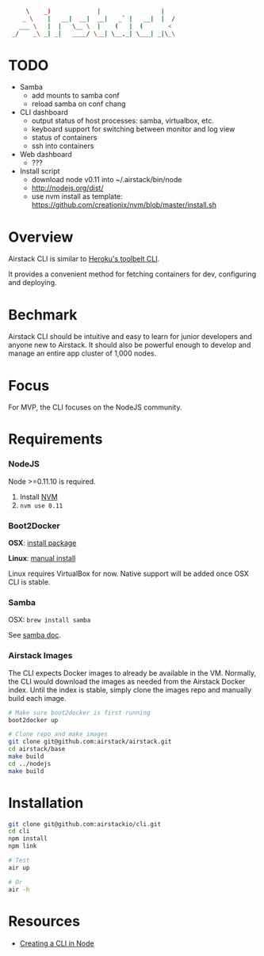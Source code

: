 ```bash
     \    _)             |                 |
    _ \    |   __|  __|  __|   _` |   __|  |  /
   ___ \   |  |   \__ \  |    (   |  (       <
 _/    _\ _| _|   ____/ \__| \__,_| \___| _|\_\
```


# TODO

- Samba
  - add mounts to samba conf
  - reload samba on conf chang
- CLI dashboard
  - output status of host processes: samba, virtualbox, etc.
  - keyboard support for switching between monitor and log view
  - status of containers
  - ssh into containers
- Web dashboard
  - ???
- Install script
  - download node v0.11 into ~/.airstack/bin/node
  - http://nodejs.org/dist/
  - use nvm install as template: https://github.com/creationix/nvm/blob/master/install.sh



# Overview

Airstack CLI is similar to [Heroku's toolbelt CLI](https://toolbelt.heroku.com/).

It provides a convenient method for fetching containers for dev, configuring and deploying.


# Bechmark

Airstack CLI should be intuitive and easy to learn for junior developers and anyone new to Airstack.
It should also be powerful enough to develop and manage an entire app cluster of 1,000 nodes.


# Focus

For MVP, the CLI focuses on the NodeJS community.


# Requirements

### NodeJS

Node >=0.11.10 is required.

1. Install [NVM](https://github.com/creationix/nvm)
2. `nvm use 0.11`

### Boot2Docker

**OSX**: [install package](http://docs.docker.com/installation/mac/)

**Linux**: [manual install](https://github.com/boot2docker/boot2docker#installation)

Linux requires VirtualBox for now. Native support will be added once
OSX CLI is stable.

### Samba

OSX: `brew install samba`

See [samba doc](https://github.com/airstack/docs/blob/master/samba.md).

### Airstack Images

The CLI expects Docker images to already be available in the VM.
Normally, the CLI would download the images as needed from the Airstack
Docker index. Until the index is stable, simply clone the images repo
and manually build each image.

```bash
# Make sure boot2docker is first running
boot2docker up

# Clone repo and make images
git clone git@github.com:airstack/airstack.git
cd airstack/base
make build
cd ../nodejs
make build
```


# Installation

```bash
git clone git@github.com:airstackio/cli.git
cd cli
npm install
npm link

# Test
air up

# Or
air -h
```


# Resources

* [Creating a CLI in Node](http://michaelbrooks.ca/deck/jsconf2013/)


